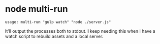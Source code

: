 node multi-run
===

```
usage: multi-run "gulp watch" "node ./server.js"
```
It'll output the processes both to stdout. I keep needing this when I have a watch script to rebuild assets and a local server.
